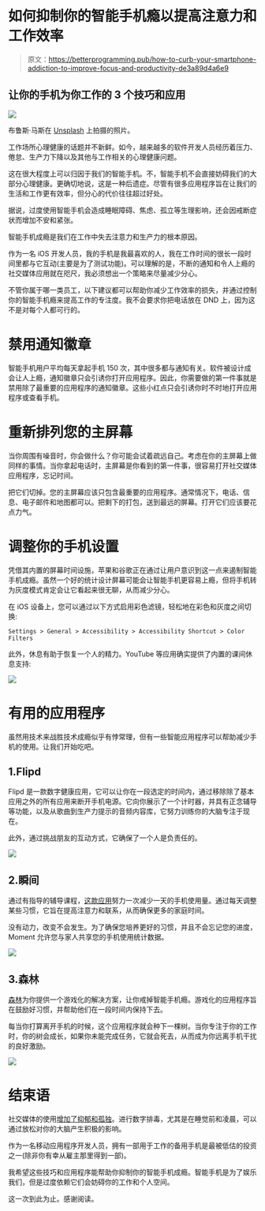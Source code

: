 # 如何抑制你的智能手机瘾以提高注意力和工作效率

> 原文：<https://betterprogramming.pub/how-to-curb-your-smartphone-addiction-to-improve-focus-and-productivity-de3a89d4a6e9>

## 让你的手机为你工作的 3 个技巧和应用

![](img/c0a10abf623bb2f5949f213ebcb233fd.png)

布鲁斯·马斯在 [Unsplash](https://unsplash.com?utm_source=medium&utm_medium=referral) 上拍摄的照片。

工作场所心理健康的话题并不新鲜。如今，越来越多的软件开发人员经历着压力、倦怠、生产力下降以及其他与工作相关的心理健康问题。

这在很大程度上可以归因于我们的智能手机。不，智能手机不会直接妨碍我们的大部分心理健康。更确切地说，这是一种后遗症。尽管有很多应用程序旨在让我们的生活和工作更有效率，但分心的代价往往超过好处。

据说，过度使用智能手机会造成睡眠障碍、焦虑、孤立等生理影响，还会因戒断症状而增加不安和紧张。

智能手机成瘾是我们在工作中失去注意力和生产力的根本原因。

作为一名 iOS 开发人员，我的手机是我最喜欢的人，我在工作时间的很长一段时间里都与它互动(主要是为了测试功能)。可以理解的是，不断的通知和令人上瘾的社交媒体应用就在咫尺，我必须想出一个策略来尽量减少分心。

不管你属于哪一类员工，以下建议都可以帮助你减少工作效率的损失，并通过控制你的智能手机瘾来提高工作的专注度。我不会要求你把电话放在 DND 上，因为这不是对每个人都可行的。

# 禁用通知徽章

智能手机用户平均每天拿起手机 150 次，其中很多都与通知有关。软件被设计成会让人上瘾，通知徽章只会引诱你打开应用程序。因此，你需要做的第一件事就是禁用除了最重要的应用程序的通知徽章。这些小红点只会引诱你时不时地打开应用程序或查看手机。

# 重新排列您的主屏幕

当你周围有噪音时，你会做什么？你可能会试着疏远自己。考虑在你的主屏幕上做同样的事情。当你拿起电话时，主屏幕是你看到的第一件事，很容易打开社交媒体应用程序，忘记时间。

把它们切掉。您的主屏幕应该只包含最重要的应用程序。通常情况下，电话、信息、电子邮件和地图都可以。把剩下的打包，送到最远的屏幕。打开它们应该要花点力气。

# 调整你的手机设置

凭借其内置的屏幕时间设施，苹果和谷歌正在通过让用户意识到这一点来遏制智能手机成瘾。虽然一个好的统计设计屏幕可能会让智能手机更容易上瘾，但将手机转为灰度模式肯定会让它看起来很无聊，从而减少分心。

在 iOS 设备上，您可以通过以下方式启用彩色滤镜，轻松地在彩色和灰度之间切换:

```
Settings > General > Accessibility > Accessibility Shortcut > Color Filters
```

此外，休息有助于恢复一个人的精力。YouTube 等应用确实提供了内置的课间休息支持:

![](img/c7db71b5fd5fdbfcc510bb3e03ac1fb6.png)

# 有用的应用程序

虽然用技术来战胜技术成瘾似乎有悖常理，但有一些智能应用程序可以帮助减少手机的使用。让我们开始吃吧。

## 1.Flipd

Flipd 是一款数字健康应用，它可以让你在一段选定的时间内，通过移除除了基本应用之外的所有应用来断开手机电源。它向你展示了一个计时器，并具有正念辅导等功能，以及从歌曲到生产力提示的音频内容库，它努力训练你的大脑专注于现在。

此外，通过挑战朋友的互动方式，它确保了一个人是负责任的。

![](img/ff41467f069831628b42bb6763a9e25d.png)

## 2.瞬间

通过有指导的辅导课程，[这款应用](https://inthemoment.io/)努力一次减少一天的手机使用量。通过每天调整某些习惯，它旨在提高注意力和联系，从而确保更多的家庭时间。

没有动力，改变不会发生。为了确保您培养更好的习惯，并且不会忘记您的进度，Moment 允许您与家人共享您的手机使用统计数据。

![](img/3209d16fbaf7bd568ba5dfbf00f50e9a.png)

## 3.森林

[森林](https://forestapp.cc/)为你提供一个游戏化的解决方案，让你戒掉智能手机瘾。游戏化的应用程序旨在鼓励好习惯，并帮助他们在一段时间内保持下去。

每当你打算离开手机的时候，这个应用程序就会种下一棵树。当你专注于你的工作时，你的树会成长，如果你未能完成任务，它就会死去，从而成为你远离手机干扰的良好激励。

![](img/303f01070632736565fb54ae59e9adcf.png)

# 结束语

社交媒体的使用[增加了抑郁和孤独](https://penntoday.upenn.edu/news/social-media-use-increases-depression-and-loneliness)。进行数字排毒，尤其是在睡觉前和凌晨，可以通过放松对你的大脑产生积极的影响。

作为一名移动应用程序开发人员，拥有一部用于工作的备用手机是最被低估的投资之一(除非你有幸从雇主那里得到一部)。

我希望这些技巧和应用程序能帮助你抑制你的智能手机成瘾。智能手机是为了娱乐我们，但是过度依赖它们会妨碍你的工作和个人空间。

这一次到此为止。感谢阅读。